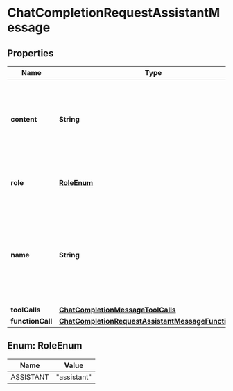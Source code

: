 # ChatCompletionRequestAssistantMessage

## Properties
Name | Type | Description | Notes
------------ | ------------- | ------------- | -------------
**content** | **String** | The contents of the assistant message. Required unless &#x60;tool_calls&#x60; or &#x60;function_call&#x60; is specified.  |  [optional]
**role** | [**RoleEnum**](#RoleEnum) | The role of the messages author, in this case &#x60;assistant&#x60;. | 
**name** | **String** | An optional name for the participant. Provides the model information to differentiate between participants of the same role. |  [optional]
**toolCalls** | [**ChatCompletionMessageToolCalls**](ChatCompletionMessageToolCalls.md) |  |  [optional]
**functionCall** | [**ChatCompletionRequestAssistantMessageFunctionCall**](ChatCompletionRequestAssistantMessageFunctionCall.md) |  |  [optional]

<a name="RoleEnum"></a>
## Enum: RoleEnum
Name | Value
---- | -----
ASSISTANT | &quot;assistant&quot;
